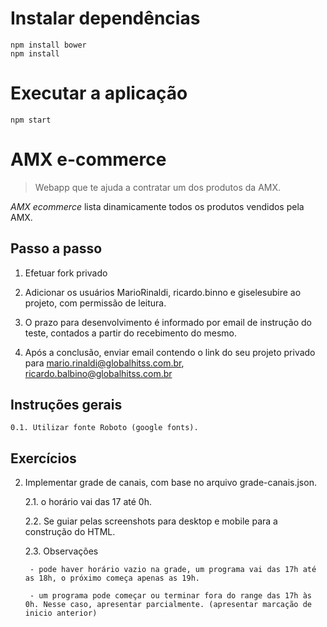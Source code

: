 # Instalar dependências

```
npm install bower
npm install
```

# Executar a aplicação

```
npm start
```

# AMX e-commerce
> Webapp que te ajuda a contratar um dos produtos da AMX.

_AMX ecommerce_ lista dinamicamente todos os produtos vendidos pela AMX.


## Passo a passo

1. Efetuar fork privado

2. Adicionar os usuários MarioRinaldi, ricardo.binno e giselesubire ao projeto, com permissão de leitura.

3. O prazo para desenvolvimento é informado por email de instrução do teste, contados a partir do recebimento do mesmo.

4. Após a conclusão, enviar email contendo o link do seu projeto privado para mario.rinaldi@globalhitss.com.br, ricardo.balbino@globalhitss.com.br


## Instruções gerais

	0.1. Utilizar fonte Roboto (google fonts).

## Exercícios

2. Implementar grade de canais, com base no arquivo grade-canais.json.

	2.1. o horário vai das 17 até 0h.

	2.2. Se guiar pelas screenshots para desktop e mobile para a construção do HTML.

	2.3. Observações

		- pode haver horário vazio na grade, um programa vai das 17h até as 18h, o próximo começa apenas as 19h.

		- um programa pode começar ou terminar fora do range das 17h às 0h. Nesse caso, apresentar parcialmente. (apresentar marcação de inicio anterior)